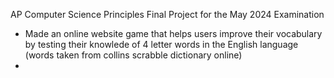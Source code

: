 AP Computer Science Principles Final Project for the May 2024 Examination
- Made an online website game that helps users improve their vocabulary by testing their knowlede of 4 letter words in the English language (words taken from collins scrabble dictionary online)
- 
